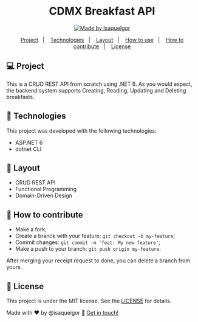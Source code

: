<h1 align="center">
    CDMX Breakfast API
</h1>

<p align="center">
  <a href="https://www.linkedin.com/in/isaqueigor/">
    <img alt="Made by IsaqueIgor" src="https://img.shields.io/badge/made%20by-IsaqueIgor-%2304D361">
  </a>
</p>

<p align="center">
  <a href="#-project">Project</a>&nbsp;&nbsp;&nbsp;|&nbsp;&nbsp;&nbsp;
  <a href="#rocket-Technologies">Technologies</a>&nbsp;&nbsp;&nbsp;|&nbsp;&nbsp;&nbsp;
  <a href="#-layout">Layout</a>&nbsp;&nbsp;&nbsp;|&nbsp;&nbsp;&nbsp;
  <a href="#-how-to-use">How to use</a>&nbsp;&nbsp;&nbsp;|&nbsp;&nbsp;&nbsp;
  <a href="#-how-to-contribute">How to contribute</a>&nbsp;&nbsp;&nbsp;|&nbsp;&nbsp;&nbsp;
  <a href="#memo-license">License</a>
</p>

## 💻 Project

This is a CRUD REST API from scratch using .NET 6. As you would expect, the backend system supports Creating, Reading, Updating and Deleting breakfasts.

## :rocket: Technologies

This project was developed with the following technologies:

- ASP.NET 6
- dotnet CLI

## 🔖 Layout

- CRUD REST API
- Functional Programming
- Domain-Driven Design


## 🤔 How to contribute

- Make a fork;
- Create a branck with your feature: `git checkout -b my-feature`;
- Commit changes: `git commit -m 'feat: My new feature'`;
- Make a push to your branch: `git push origin my-feature`.

After merging your receipt request to done, you can delete a branch from yours.

## :memo: License

This project is under the MIT license. See the [LICENSE](LICENSE.md) for details.

Made with ♥ by @isaqueigor :wave: [Get in touch!](https://www.linkedin.com/in/isaqueigor/)

[nodejs]: https://nodejs.org/
[typescript]: https://www.typescriptlang.org/
[expo]: https://expo.io/
[reactjs]: https://reactjs.org
[rn]: https://facebook.github.io/react-native/
[yarn]: https://yarnpkg.com/
[vs]: https://code.visualstudio.com/
[vceditconfig]: https://marketplace.visualstudio.com/items?itemName=EditorConfig.EditorConfig
[vceslint]: https://marketplace.visualstudio.com/items?itemName=dbaeumer.vscode-eslint
[prettier]: https://marketplace.visualstudio.com/items?itemName=esbenp.prettier-vscode